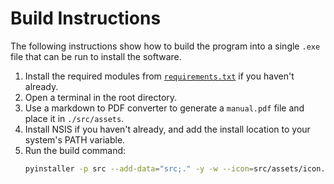 # Build Instructions

The following instructions show how to build the program into a single `.exe`
file that can be run to install the software.

1. Install the required modules from [`requirements.txt`](requirements.txt) if
   you haven't already.
2. Open a terminal in the root directory.
3. Use a markdown to PDF converter to generate a `manual.pdf` file and place it
   in `./src/assets`.
4. Install NSIS if you haven't already, and add the install location to your
   system's PATH variable.
5. Run the build command:
   ```sh
   pyinstaller -p src --add-data="src;." -y -w --icon=src/assets/icon.ico --name=open-mcr src/main_gui.py; makensis installer.nsi
   ```
